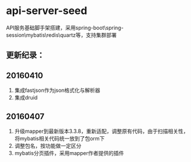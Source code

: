 # api-server-seed
API服务基础脚手架搭建，采用spring-boot\spring-session\mybatis\redis\quartz等，支持集群部署



## 更新纪录：


20160410
--------
1. 集成fastjson作为json格式化与解析器
2. 集成druid


20160407
--------
1. 升级mapper到最新版本3.3.8，重新适配，调整原有代码，由于扫描相关性，将mybatis相关代码统一放到了包orm下
2. 调整包名，按功能做一定区分
3. mybatis分页插件，采用mapper作者提供的插件

